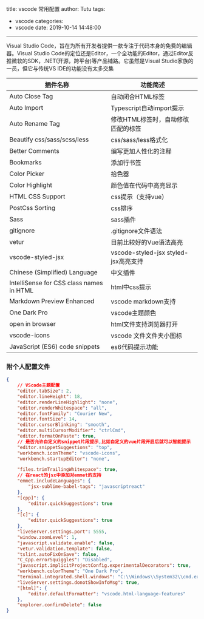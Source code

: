 title: vscode 常用配置
author: Tutu
tags:
  - vscode
categories:
  - vscode
date: 2019-10-14 14:48:00
---
Visual Studio Code，旨在为所有开发者提供一款专注于代码本身的免费的编辑器。Visual Studio Code的定位还是Editor，一个全功能的Editor，通过Editor反推微软的SDK，.NET(开源，跨平台)等产品铺路。它虽然是Visual Studio家族的一员，但它与传统VS IDE的功能没有太多交集

| 插件名称 | 功能简述 |
|----------|----------|
|Auto Close Tag|自动闭合HTML标签|
|Auto Import|Typescript自动import提示|
| Auto Rename Tag | 修改HTML标签时，自动修改匹配的标签|
|Beautify css/sass/scss/less  |css/sass/less格式化|
|Better Comments  |编写更加人性化的注释|
|Bookmarks  |添加行书签|
|Color Picker  |拾色器|
| Color Highlight |颜色值在代码中高亮显示|
|HTML CSS Support  |css提示（支持vue）|
| PostCss Sorting |css排序|
| Sass |sass插件|
| gitignore |.gitignore文件语法|
| vetur |目前比较好的Vue语法高亮|
| vscode-styled-jsx | vscode-styled-jsx styled-jsx高亮支持|
|Chinese (Simplified) Language|中文插件|
|IntelliSense for CSS class names in HTML |html中css提示|
| Markdown Preview Enhanced|vscode markdown支持|
| One Dark Pro|vscode主题颜色|
| open in browser|html文件支持浏览器打开|
| vscode-icons |vscode 文件文件夹小图标|
|JavaScript (ES6) code snippets|es6代码提示功能|


### 附个人配置文件
```json
{
    // VScode主题配置
    "editor.tabSize": 2,
    "editor.lineHeight": 18,
    "editor.renderLineHighlight": "none",
    "editor.renderWhitespace": "all",
    "editor.fontFamily": "Courier New",
    "editor.fontSize": 14,
    "editor.cursorBlinking": "smooth",
    "editor.multiCursorModifier": "ctrlCmd",
    "editor.formatOnPaste": true,
    // 是否允许自定义的snippet片段提示,比如自定义的vue片段开启后就可以智能提示
    "editor.snippetSuggestions": "top",
    "workbench.iconTheme": "vscode-icons",
    "workbench.startupEditor": "none",

    "files.trimTrailingWhitespace": true,
    // 在react的jsx中添加对emmet的支持
    "emmet.includeLanguages": {
        "jsx-sublime-babel-tags": "javascriptreact"
    },
    "[cpp]": {
        "editor.quickSuggestions": true
    },
    "[c]": {
        "editor.quickSuggestions": true
    },
    "liveServer.settings.port": 5555,
    "window.zoomLevel": 1,
    "javascript.validate.enable": false,
    "vetur.validation.template": false,
    "tslint.autoFixOnSave": false,
    "C_Cpp.errorSquiggles": "Disabled",
    "javascript.implicitProjectConfig.experimentalDecorators": true,
    "workbench.colorTheme": "One Dark Pro",
    "terminal.integrated.shell.windows": "C:\\Windows\\System32\\cmd.exe",
    "liveServer.settings.donotShowInfoMsg": true,
    "[html]": {
        "editor.defaultFormatter": "vscode.html-language-features"
    },
    "explorer.confirmDelete": false
}
```